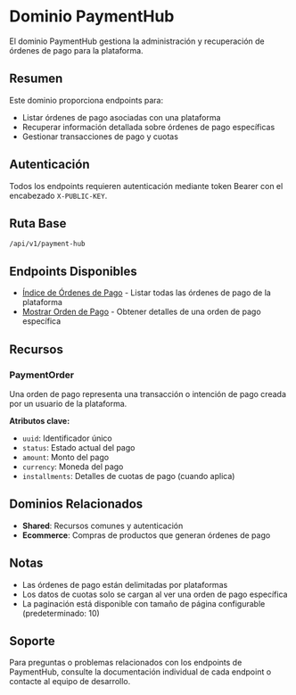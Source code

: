 # Dominio PaymentHub

El dominio PaymentHub gestiona la administración y recuperación de órdenes de pago para la plataforma.

## Resumen

Este dominio proporciona endpoints para:
- Listar órdenes de pago asociadas con una plataforma
- Recuperar información detallada sobre órdenes de pago específicas
- Gestionar transacciones de pago y cuotas

## Autenticación

Todos los endpoints requieren autenticación mediante token Bearer con el encabezado `X-PUBLIC-KEY`.

## Ruta Base

```
/api/v1/payment-hub
```

## Endpoints Disponibles

- [Índice de Órdenes de Pago](./Endpoints/PaymentOrderIndex.md) - Listar todas las órdenes de pago de la plataforma
- [Mostrar Orden de Pago](./Endpoints/PaymentOrderShow.md) - Obtener detalles de una orden de pago específica

## Recursos

### PaymentOrder

Una orden de pago representa una transacción o intención de pago creada por un usuario de la plataforma.

**Atributos clave:**
- `uuid`: Identificador único
- `status`: Estado actual del pago
- `amount`: Monto del pago
- `currency`: Moneda del pago
- `installments`: Detalles de cuotas de pago (cuando aplica)

## Dominios Relacionados

- **Shared**: Recursos comunes y autenticación
- **Ecommerce**: Compras de productos que generan órdenes de pago

## Notas

- Las órdenes de pago están delimitadas por plataformas
- Los datos de cuotas solo se cargan al ver una orden de pago específica
- La paginación está disponible con tamaño de página configurable (predeterminado: 10)

## Soporte

Para preguntas o problemas relacionados con los endpoints de PaymentHub, consulte la documentación individual de cada endpoint o contacte al equipo de desarrollo.
